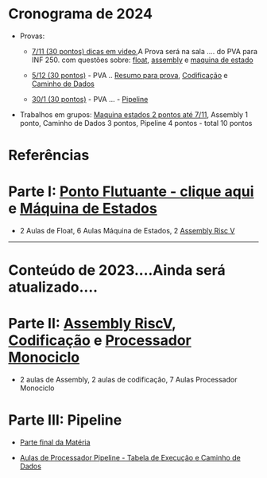 
# Cronograma de 2024
* Provas:
    * [7/11 (30 pontos) dicas em video](),A Prova será na sala .... do PVA para INF 250.
      com questões sobre: [float](https://youtu.be/H4VV9Wkh1CI), [assembly]() e [maquina de estado](https://www.youtube.com/playlist?list=PLcvOyD_LMr6nMzBUR-i6STZfg9MR0AVN5)
      
    * [5/12 (30 pontos)]() - PVA .. [Resumo para prova](), [Codificação]()  e [Caminho de Dados]()   
    * [30/1 (30 pontos)]() - PVA ... - [Pipeline]()
* Trabalhos em grupos: [Maquina estados 2 pontos até 7/11](https://colab.research.google.com/drive/1cIsHsaC3JZVWpYgpVGQ68QKoEgF_5yig?usp=sharing), Assembly 1 ponto, Caminho de Dados 3 pontos, Pipeline 4 pontos - total 10 pontos
  
# Referências


# Parte I: [Ponto Flutuante - clique aqui](https://github.com/arduinoufv/inf250/blob/master/2024/float24.md) e [Máquina de Estados](https://github.com/arduinoufv/inf250/blob/master/2024/fsm.md)
   
   * 2 Aulas de Float, 6 Aulas Máquina de Estados, 2 [Assembly Risc V](https://github.com/arduinoufv/inf250/blob/master/2024/assembly.md)
   
---- 
# Conteúdo de 2023....Ainda será atualizado....

# Parte II: [Assembly RiscV](https://github.com/arduinoufv/inf250/blob/master/2023/assemblyriscV.md), [Codificação](https://github.com/arduinoufv/inf250/blob/master/2023/code_riscv.md) e [Processador Monociclo](https://github.com/arduinoufv/inf250/blob/master/2023/monociclo.md)
   *  2 aulas de Assembly, 2 aulas de codificação, 7 Aulas Processador Monociclo

# Parte III: Pipeline
   * [Parte final da Matéria](https://github.com/arduinoufv/inf250/blob/master/2023/verilog_pipeline.md)

   * [Aulas de Processador Pipeline - Tabela de Execução e Caminho de Dados](https://github.com/arduinoufv/inf250/blob/master/2023/pipeline.md)
